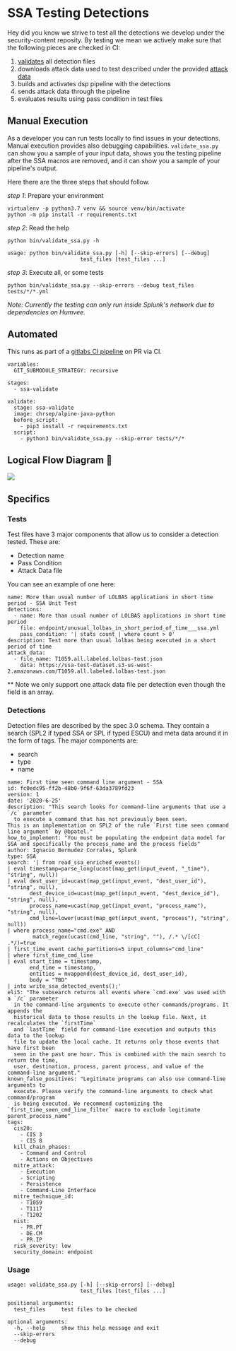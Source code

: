 # SSA Testing Detections

Hey did you know we strive to test all the detections we develop under the security-content reposity. By testing we mean we actively make sure that the following pieces are checked in CI:

1. [validates](https://github.com/splunk/security-content/wiki/Troubleshooting#our-automated-tests) all detection files 
2. downloads attack data used to test described under the provided [attack data](https://github.com/splunk/security-content/tree/develop/tests)
3. builds and activates dsp pipeline with the detections
4. sends attack data through the pipeline
5. evaluates results using pass condition in test files

## Manual Execution

As a developer you can run tests locally to find issues in your detections. Manual execution provides also debugging capabilities. `validate_ssa.py` can show you a sample of your input data, shows you the testing pipeline after the SSA macros are removed, and it can show you a sample of your pipeline's output.

Here there are the three steps that should follow.

*step 1*: Prepare your environment
```
virtualenv -p python3.7 venv && source venv/bin/activate
python -m pip install -r requirements.txt
```

*step 2*: Read the help
```
python bin/validate_ssa.py -h
```

```
usage: python bin/validate_ssa.py [-h] [--skip-errors] [--debug]
                       test_files [test_files ...]
```

*step 3*: Execute all, or some tests

```
python bin/validate_ssa.py --skip-errors --debug test_files tests/*/*.yml
```

_Note: Currently the testing can only run inside Splunk's network due to dependencies on Humvee._

## Automated
This runs as part of a [gitlabs CI pipeline](https://github.com/splunk/security-content/blob/add_gitlab_ci-all-tests/.gitlab-ci.yml) on PR via CI. 

```
variables:
  GIT_SUBMODULE_STRATEGY: recursive

stages:
  - ssa-validate

validate:
  stage: ssa-validate
  image: chrsep/alpine-java-python
  before_script:
    - pip3 install -r requirements.txt
  script:
    - python3 bin/validate_ssa.py --skip-error tests/*/*
```

## Logical Flow Diagram 🚰

![](https://github.com/splunk/security-content/raw/add_gitlab_ci-all-tests/docs/static/ssa-testing.png)

## Specifics

### Tests
Test files have 3 major components that allow us to consider a detection tested. These are:

* Detection name
* Pass Condition
* Attack Data file

You can see an example of one here:

```
name: More than usual number of LOLBAS applications in short time period - SSA Unit Test
detections:
  - name: More than usual number of LOLBAS applications in short time period
    file: endpoint/unusual_lolbas_in_short_period_of_time___ssa.yml
    pass_condition: '| stats count | where count > 0'
description: Test more than usual lolbas being executed in a short period of time
attack_data:
  - file_name: T1059.all.labeled.lolbas-test.json
    data: https://ssa-test-dataset.s3-us-west-2.amazonaws.com/T1059.all.labeled.lolbas-test.json
```

** Note we only support one attack data file per detection even though the field is an array.


### Detections
Detection files are described by the spec 3.0 schema. They contain a search (SPL2 if typed SSA or SPL if typed ESCU) and meta data around it in the form of tags. The major components are:

* search 
* type
* name

```
name: First time seen command line argument - SSA
id: fc0edc95-ff2b-48b0-9f6f-63da3789fd23
version: 1
date: '2020-6-25'
description: "This search looks for command-line arguments that use a `/c` parameter
  to execute a command that has not previously been seen. 
This is an implementation on SPL2 of the rule `First time seen command line argument` by @bpatel."
how_to_implement: "You must be populating the endpoint data model for SSA and specifically the process_name and the process fields"
author: Ignacio Bermudez Corrales, Splunk
type: SSA
search: '| from read_ssa_enriched_events()
| eval timestamp=parse_long(ucast(map_get(input_event, "_time"), "string", null))
| eval dest_user_id=ucast(map_get(input_event, "dest_user_id"), "string", null),
       dest_device_id=ucast(map_get(input_event, "dest_device_id"), "string", null),
       process_name=ucast(map_get(input_event, "process_name"), "string", null),
       cmd_line=lower(ucast(map_get(input_event, "process"), "string", null))
| where process_name="cmd.exe" AND
        match_regex(ucast(cmd_line, "string", ""), /.* \/[cC] .*/)=true
| first_time_event cache_partitions=5 input_columns="cmd_line"
| where first_time_cmd_line
| eval start_time = timestamp,
       end_time = timestamp,
       entities = mvappend(dest_device_id, dest_user_id),
       body = "TBD"
| into write_ssa_detected_events();'
eli5: "The subsearch returns all events where `cmd.exe` was used with a `/c` parameter
  in the command-line arguments to execute other commands/programs. It appends the
  historical data to those results in the lookup file. Next, it recalculates the `firstTime`
  and `lastTime` field for command-line execution and outputs this data to the lookup
  file to update the local cache. It returns only those events that have first been
  seen in the past one hour. This is combined with the main search to return the time,
  user, destination, process, parent process, and value of the command-line argument."
known_false_positives: "Legitimate programs can also use command-line arguments to
  execute. Please verify the command-line arguments to check what command/program
  is being executed. We recommend customizing the `first_time_seen_cmd_line_filter` macro to exclude legitimate parent_process_name"
tags:
  cis20:
    - CIS 3
    - CIS 8
  kill_chain_phases:
    - Command and Control
    - Actions on Objectives
  mitre_attack:
    - Execution
    - Scripting
    - Persistence
    - Command-Line Interface
  mitre_technique_id:
    - T1059
    - T1117
    - T1202
  nist:
    - PR.PT
    - DE.CM
    - PR.IP
  risk_severity: low
  security_domain: endpoint

```

### Usage

```
usage: validate_ssa.py [-h] [--skip-errors] [--debug]
                       test_files [test_files ...]

positional arguments:
  test_files     test files to be checked

optional arguments:
  -h, --help     show this help message and exit
  --skip-errors
  --debug
 ```

